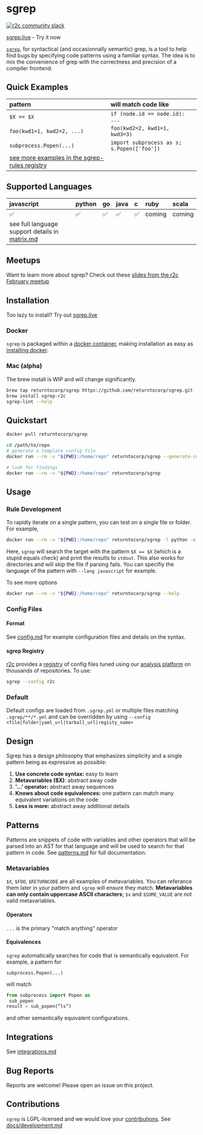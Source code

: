 # sgrep

[![r2c community slack](https://img.shields.io/badge/r2c_slack-join-brightgreen?style=for-the-badge&logo=slack&labelColor=4A154B)](https://join.slack.com/t/r2c-community/shared_invite/enQtNjU0NDYzMjAwODY4LWE3NTg1MGNhYTAwMzk5ZGRhMjQ2MzVhNGJiZjI1ZWQ0NjQ2YWI4ZGY3OGViMGJjNzA4ODQ3MjEzOWExNjZlNTA)

[sgrep.live](https://sgrep.live/) - Try it now

[`sgrep`](https://sgrep.live/), for syntactical \(and occasionnally semantic\) grep, is a tool to help find bugs by specifying code patterns using a familiar syntax. The idea is to mix the convenience of grep with the correctness and precision of a compiler frontend.

## Quick Examples

| **pattern** | **will match code like** |
| :--- | :--- |
| `$X == $X` | `if (node.id == node.id): ...` |
| `foo(kwd1=1, kwd2=2, ...)` | `foo(kwd2=2, kwd1=1, kwd3=3)` |
| `subprocess.Popen(...)` | `import subprocess as s; s.Popen(['foo'])` |
| [see more examples in the sgrep-rules registry](https://github.com/returntocorp/sgrep-rules) |  |

## Supported Languages

| **javascript** | **python** | **go** | **java** | **c** | **ruby** | **scala** |
| :--- | :--- | :--- | :--- | :--- | :--- | :--- |
| ✅ | ✅ | ✅ | ✅ | ✅ | coming | coming |
| see full language support details in [matrix.md](config/matrix.md) |  |  |  |  |  |  |

## Meetups

Want to learn more about sgrep? Check out these [slides from the r2c February meetup](https://r2c.dev/sgrep-public2.pdf)

## Installation

Too lazy to install? Try out [sgrep.live](https://sgrep.live)

### Docker

`sgrep` is packaged within a [docker container](https://hub.docker.com/r/returntocorp/sgrep), making installation as easy as [installing docker](https://docs.docker.com/install/).

### Mac \(alpha\)

The brew install is WIP and will change significantly.

```bash
brew tap returntocorp/sgrep https://github.com/returntocorp/sgrep.git
brew install sgrep-r2c
sgrep-lint --help
```

## Quickstart

```bash
docker pull returntocorp/sgrep

cd /path/to/repo
# generate a template config file
docker run --rm -v "${PWD}:/home/repo" returntocorp/sgrep --generate-config

# look for findings
docker run --rm -v "${PWD}:/home/repo" returntocorp/sgrep
```

## Usage

### Rule Development

To rapidly iterate on a single pattern, you can test on a single file or folder. For example,

```bash
docker run --rm -v "${PWD}:/home/repo" returntocorp/sgrep -l python -e '$X == $X' path/to/file.py
```

Here, `sgrep` will search the target with the pattern `$X == $X` \(which is a stupid equals check\) and print the results to `stdout`. This also works for directories and will skip the file if parsing fails. You can specifiy the language of the pattern with `--lang javascript` for example.

To see more options

```bash
docker run --rm -v "${PWD}:/home/repo" returntocorp/sgrep --help
```

### Config Files

#### Format

See [config.md](config/advanced.md) for example configuration files and details on the syntax.

#### sgrep Registry

[r2c](https://r2c.dev) provides a [registry](https://github.com/returntocorp/sgrep-rules) of config files tuned using our [analysis platform](https://app.r2c.dev) on thousands of repositories. To use:

```bash
sgrep --config r2c
```

### Default

Default configs are loaded from `.sgrep.yml` or multiple files matching `.sgrep/**/*.yml` and can be overridden by using `--config <file|folder|yaml_url|tarball_url|registy_name>`

## Design

Sgrep has a design philosophy that emphasizes simplicity and a single pattern being as expressive as possible:

1. **Use concrete code syntax:** easy to learn
2. **Metavariables \($X\)**: abstract away code
3. **'...' operator:** abstract away sequences
4. **Knows about code equivalences:** one pattern can match many equivalent variations on the code
5. **Less is more:** abstract away additional details

## Patterns

Patterns are snippets of code with variables and other operators that will be parsed into an AST for that language and will be used to search for that pattern in code. See [patterns.md](config/simple.md) for full documentation.

### Metavariables

`$X`, `$FOO`, `$RETURNCODE` are all examples of metavariables. You can referance them later in your pattern and `sgrep` will ensure they match. **Metavariables can only contain uppercase ASCII characters**; `$x` and `$SOME_VALUE` are not valid metavariables.

#### Operators

`...` is the primary "match anything" operator

#### Equivalences

`sgrep` automatically searches for code that is semantically equivalent. For example, a pattern for

```text
subprocess.Popen(...)
```

will match

```python
from subprocess import Popen as
 sub_popen
result = sub_popen(“ls”)
```

and other semantically equivalent configurations.

## Integrations

See [integrations.md](config/integrations.md)

## Bug Reports

Reports are welcome! Please open an issue on this project.

## Contributions

`sgrep` is LGPL-licensed and we would love your [contributions](https://github.com/returntocorp/sgrep/tree/f92e3b4a12f0fcd659e787894ef3de0619f21419/docs/CONTRIBUTING.md). See [docs/development.md](config/development.md)


